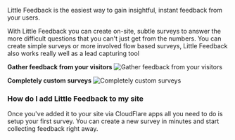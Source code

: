 Little Feedback is the easiest way to gain insightful, instant feedback from your users.

With Little Feedback you can create on-site, subtle surveys to answer the more difficult questions
that you can't just get from the numbers. You can create simple surveys or more involved flow based surveys, Little Feedback also works really well as a lead capturing tool

**Gather feedback from your visitors**
![Gather feedback from your visitors](/images/apps/littlefeedback/survey.png "Gather feedback from your visitors")

**Completely custom surveys**
![Completely custom surveys](/images/apps/littlefeedback/edit-survey.png "Completely custom surveys")

### How do I add Little Feedback to my site

Once you've added it to your site via CloudFlare apps all you need to do is setup your first survey. 
You can create a new survey in minutes and start collecting feedback right away.
